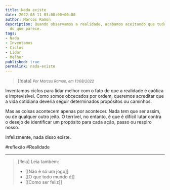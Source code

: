 ```yaml
---
title: Nada existe
date: 2022-08-11 03:00:00+00:00
author: Marcos Ramon
description: Quando observamos a realidade, acabamos aceitando que tudo é mais simples
  do que parece.
tags:
- Nada
- Inventamos
- Ciclos
- Lidar
- Melhor
published: true
permalink: nada-existe
---
```

> [!data] <small><i>Por Marcos Ramon, em 11/08/2022</i></small>

Inventamos ciclos para lidar melhor com o fato de que a realidade é caótica e imprevisível. Como somos obcecados por ordem, queremos acreditar que a vida cotidiana deveria seguir determinados propósitos ou caminhos.

Mas as coisas acontecem apenas por acontecer. Nada _tem_ que ser assim, ou de qualquer outro jeito. O terrível, no entanto, é que é difícil lutar contra o desejo de identificar um propósito para cada ação, passo ou respiro nosso.

Infelizmente, nada disso existe.

#reflexão #Realidade 

---
> [!leia] Leia também:
> - [[Não é só um jogo]]
> - [[O que todo mundo é]]
> - [[Como ser feliz]]
